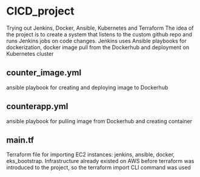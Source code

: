# CICD_project
Trying out Jenkins, Docker, Ansible, Kubernetes and Terraform
The idea of the project is to create a system that listens to the custom github repo and runs Jenkins jobs on code changes. 
Jenkins uses Ansible playbooks for dockerization, docker image pull from the Dockerhub and deployment on Kubernetes cluster

## counter_image.yml
ansible playbook for creating and deploying image to Dockerhub

## counterapp.yml
ansible playbook for pulling image from Dockerhub and creating container

## main.tf
Terraform file for importing EC2 instances: jenkins, ansible, docker, eks_bootstrap. 
Infrastructure already existed on AWS before terraform was introduced to the project, so the terraform import CLI command was used
